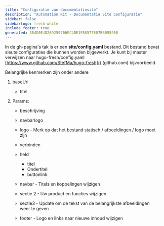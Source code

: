 ```yaml
---
title: "Configuratie van documentatiesite"
description: "Automation Kit - Documentatie Site Configuratie"
sidebar: false
sidebarlogo: fresh-white
include_footer: true
generated: 354D0E4D269259766EC4DE1F88577B07B6095950
---
```



In de gh-pagina's tak is er een **site/config.yaml** bestand. Dit bestand bevat sleutelconfiguraties die kunnen worden bijgewerkt. Je kunt bij master verwijzen naar hugo-fresh/config.yaml [https://www.github.com/StefMa/hugo-fresh]() (github.com) bijvoorbeeld.

Belangrijke kenmerken zijn onder andere

1. baseUrl

    - titel

1. Params:

    - beschrijving
    
    - navbarlogo
    
    - logo - Merk op dat het bestand statisch / afbeeldingen / logo moet zijn
    
    - verbinden
    
    - held
        - titel
        - Ondertitel
        - buttonlink
    
    - navbar - Titels en koppelingen wijzigen
    
    - sectie 2 - Uw product en functies wijzigen
    
    - sectie3 - Update om de tekst van de belangrijkste afbeeldingen weer te geven
    
    - footer - Logo en links naar nieuwe inhoud wijzigen
